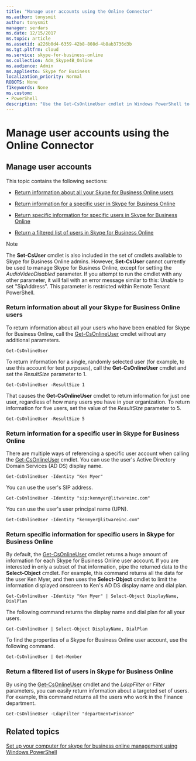 ```yaml
---
title: "Manage user accounts using the Online Connector"
ms.author: tonysmit
author: tonysmit
manager: serdars
ms.date: 12/15/2017
ms.topic: article
ms.assetid: a226b0d4-6359-42b8-808d-4b8ab3736d3b
ms.tgt.pltfrm: cloud
ms.service: skype-for-business-online
ms.collection: Adm_Skype4B_Online
ms.audience: Admin
ms.appliesto: Skype for Business
localization_priority: Normal
ROBOTS: None
f1keywords: None
ms.custom:
- PowerShell
description: "Use the Get-CsOnlineUser cmdlet in Windows PowerShell to get information about your organization's Skype for Business Online users."
---
```


# Manage user accounts using the Online Connector

## Manage user accounts

This topic contains the following sections:
  
- [Return information about all your Skype for Business Online users](manage-user-accounts-using-the-skype-for-business-online-connector.md#BKAllUsers)
    
- [Return information for a specific user in Skype for Business Online](manage-user-accounts-using-the-skype-for-business-online-connector.md#BKSpecificUser)
    
- [Return specific information for specific users in Skype for Business Online](manage-user-accounts-using-the-skype-for-business-online-connector.md#BKSpecificUsers)
    
- [Return a filtered list of users in Skype for Business Online ](manage-user-accounts-using-the-skype-for-business-online-connector.md#BKListofUsers)
    
> [!NOTE]
> The **Set-CsUser** cmdlet is also included in the set of cmdlets available to Skype for Business Online admins. However, **Set-CsUser** cannot currently be used to manage Skype for Business Online, except for setting the _AudioVideoDisabled_ parameter. If you attempt to run the cmdlet with any other parameter, it will fail with an error message similar to this: Unable to set "SipAddress". This parameter is restricted within Remote Tenant PowerShell.
  
### Return information about all your Skype for Business Online users
<a name="BKAllUsers"> </a>

To return information about all your users who have been enabled for Skype for Business Online, call the [Get-CsOnlineUser](https://go.microsoft.com/fwlink/p/?linkid=849603) cmdlet without any additional parameters.
  
```
Get-CsOnlineUser
```

To return information for a single, randomly selected user (for example, to use this account for test purposes), call the **Get-CsOnlineUser** cmdlet and set the _ResultSize_ parameter to 1.
  
```
Get-CsOnlineUser -ResultSize 1
```

That causes the **Get-CsOnlineUser** cmdlet to return information for just one user, regardless of how many users you have in your organization. To return information for five users, set the value of the _ResultSize_ parameter to 5.
  
```
Get-CsOnlineUser -ResultSize 5
```

### Return information for a specific user in Skype for Business Online
<a name="BKSpecificUser"> </a>

There are multiple ways of referencing a specific user account when calling the [Get-CsOnlineUser](https://go.microsoft.com/fwlink/p/?linkid=849603) cmdlet. You can use the user's Active Directory Domain Services (AD DS) display name.
  
```
Get-CsOnlineUser -Identity "Ken Myer"
```

You can use the user's SIP address.
  
```
Get-CsOnlineUser -Identity "sip:kenmyer@litwareinc.com"
```

You can use the user's user principal name (UPN).
  
```
Get-CsOnlineUser -Identity "kenmyer@litwareinc.com"
```

### Return specific information for specific users in Skype for Business Online
<a name="BKSpecificUsers"> </a>

By default, the [Get-CsOnlineUser](http://technet.microsoft.com/library/2bfafd70-a7d9-4308-a353-5ecf44249b53.aspx) cmdlet returns a huge amount of information for each Skype for Business Online user account. If you are interested in only a subset of that information, pipe the returned data to the **Select-Object** cmdlet. For example, this command returns all the data for the user Ken Myer, and then uses the **Select-Object** cmdlet to limit the information displayed onscreen to Ken's AD DS display name and dial plan.
  
```
Get-CsOnlineUser -Identity "Ken Myer" | Select-Object DisplayName, DialPlan
```

The following command returns the display name and dial plan for all your users.
  
```
Get-CsOnlineUser | Select-Object DisplayName, DialPlan
```

To find the properties of a Skype for Business Online user account, use the following command.
  
```
Get-CsOnlineUser | Get-Member
```

### Return a filtered list of users in Skype for Business Online
<a name="BKListofUsers"> </a>

By using the [Get-CsOnlineUser](https://go.microsoft.com/fwlink/p/?linkid=849603) cmdlet and the _LdapFilter_ or _Filter_ parameters, you can easily return information about a targeted set of users. For example, this command returns all the users who work in the Finance department.
  
```
Get-CsOnlineUser -LdapFilter "department=Finance"
```

## Related topics
[Set up your computer for skype for business online management using Windows PowerShell](set-up-your-computer-for-windows-powershell.md)
